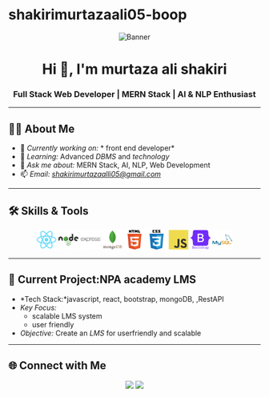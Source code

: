 # shakirimurtazaali05-boop 

<p align="center">
  <img src="https://th.bing.com/th/id/R.03a4a5f034bf0bafa661fd8a8aabedc8?rik=O2cT6JPnp1MfGg&pid=ImgRaw&r=0" alt="Banner" />
</p>

<h1 align="center">Hi 👋, I'm murtaza ali shakiri </h1>
<h3 align="center">Full Stack Web Developer | MERN Stack | AI & NLP Enthusiast</h3>

---

## 👨‍💻 About Me
- 🔭 *Currently working on:* * front end developer*  
- 🌱 *Learning:* Advanced *DBMS* and *technology*  
- 💬 *Ask me about:* MERN Stack, AI, NLP, Web Development  
- 📫 *Email:* *shakirimurtazaalli05@gmail.com*  

---

## 🛠 Skills & Tools
<p align="center">
 <img src="https://raw.githubusercontent.com/devicons/devicon/master/icons/react/react-original.svg" width="40" height="40" alt="React" />
  <img src="https://raw.githubusercontent.com/devicons/devicon/master/icons/nodejs/nodejs-original-wordmark.svg" width="40" height="40" alt="Node.js" />
  <img src="https://raw.githubusercontent.com/devicons/devicon/master/icons/express/express-original-wordmark.svg" width="40" height="40" alt="Express" />
  <img src="https://raw.githubusercontent.com/devicons/devicon/master/icons/mongodb/mongodb-original-wordmark.svg" width="40" height="40" alt="MongoDB" />
  <img src="https://raw.githubusercontent.com/devicons/devicon/master/icons/html5/html5-original-wordmark.svg" width="40" height="40" alt="HTML5" />
  <img src="https://raw.githubusercontent.com/devicons/devicon/master/icons/css3/css3-original-wordmark.svg" width="40" height="40" alt="CSS3" />
  <img src="https://raw.githubusercontent.com/devicons/devicon/master/icons/javascript/javascript-original.svg" width="40" height="40" alt="JavaScript" />
  <img src="https://raw.githubusercontent.com/devicons/devicon/master/icons/bootstrap/bootstrap-plain-wordmark.svg" width="40" height="40" alt="Bootstrap" />
  <img src="https://raw.githubusercontent.com/devicons/devicon/master/icons/mysql/mysql-original-wordmark.svg" width="40" height="40" alt="MySQL" />
</p>

---

## 🚀 Current Project:NPA academy LMS
- *Tech Stack:*javascript, react, bootstrap, mongoDB, ,RestAPI  
- *Key Focus:*  
  - scalable LMS system
  - user friendly  
- *Objective:* Create an *LMS* for userfriendly and scalable

---

## 🌐 Connect with Me
<p align="center">
  <a href="mailto:shakirimurtazaalli05@gmail.com"><img src="https://img.shields.io/badge/Email-D14836?style=for-the-badge&logo=gmail&logoColor=white"/></a>
  <a href="https://github.com/shakirimurtazaali05-boop/"><img src="https://img.shields.io/badge/GitHub-100000?style=for-the-badge&logo=github&logoColor=white"/></a>
    </p>


<!--
**shakirimurtazaali05-boop/shakirimurtazaali05-boop** is a ✨ _special_ ✨ repository because its `README.md` (this file) appears on your GitHub profile.

Here are some ideas to get you started:

- 🔭 I’m currently working on ...
- 🌱 I’m currently learning ...
- 👯 I’m looking to collaborate on ...
- 🤔 I’m looking for help with ...
- 💬 Ask me about ...
- 📫 How to reach me: ...
- 😄 Pronouns: ...
- ⚡ Fun fact: ...
-->
